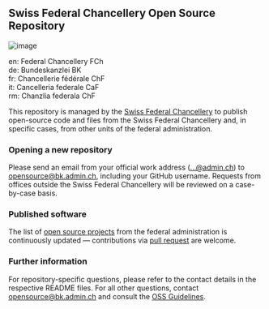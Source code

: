 ## Swiss Federal Chancellery Open Source Repository

![image](https://github.com/user-attachments/assets/f1359e3e-e454-41f9-97c8-7c1f9f97caa6)

en: Federal Chancellery FCh<br>
de: Bundeskanzlei BK<br>
fr: Chancellerie fédérale ChF<br>
it: Cancelleria federale CaF<br>
rm: Chanzlia federala ChF<br>

This repository is managed by the [Swiss Federal Chancellery](https://www.bk.admin.ch/) to publish open-source code and files from the Swiss Federal Chancellery and, in specific cases, from other units of the federal administration.

### Opening a new repository

Please send an email from your official work address (...@admin.ch) to opensource@bk.admin.ch, including your GitHub username. Requests from offices outside the Swiss Federal Chancellery will be reviewed on a case-by-case basis.

### Published software

The list of [open source projects](https://github.com/swiss/index) from the federal administration is continuously updated — contributions via [pull request]([url](https://github.com/swiss/index/pulls)) are welcome.

### Further information

For repository-specific questions, please refer to the contact details in the respective README files.
For all other questions, contact opensource@bk.admin.ch and consult the [OSS Guidelines](https://github.com/swiss/opensource-guidelines).

